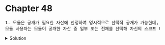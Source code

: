 # Chapter 48

<pre>1. 모듈은 공개가 필요한 자산에 한정하여 명시적으로 선택적 공개가 가능한데, 이를 [   1   ]라고 하고
모듈 사용자는 모듈이 공개한 자산 중 일부 또는 전체를 선택해 자신의 스코프 내로 불러들여 재사용할 수 있는데 이를 [   2   ]라한다.</pre>



<details>
  <summary>Solution</summary>
<strong>1. export<br>
2. import</strong>
</details>

<br>
